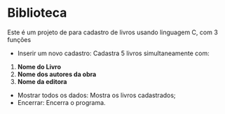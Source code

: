 # Biblioteca 

Este é um projeto de para cadastro de livros usando linguagem C, com 3 funções

+ Inserir um novo cadastro: Cadastra 5 livros simultaneamente com:
1. __Nome do Livro__
2. __Nome dos autores da obra__
3. __Nome da editora__
+ Mostrar todos os dados: Mostra os livros cadastrados;
+ Encerrar: Encerra o programa.

